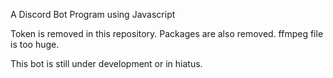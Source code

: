 A Discord Bot Program using Javascript

Token is removed in this repository.
Packages are also removed.
ffmpeg file is too huge.

This bot is still under development or in hiatus.
